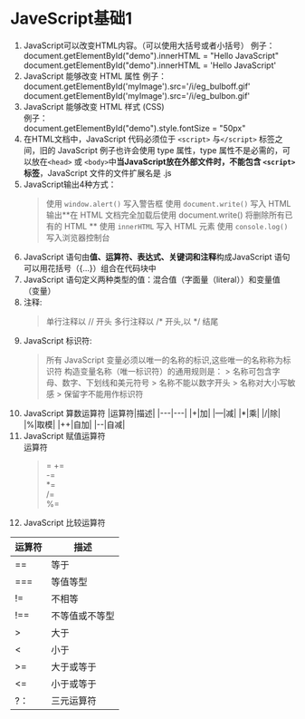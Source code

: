 # JaveScript基础1
1. JavaScript可以改变HTML内容。（可以使用大括号或者小括号）
    例子：  
    document.getElementById("demo").innerHTML = "Hello JavaScript"  
    document.getElementById("demo").innerHTML = 'Hello JavaScript'
2. JavaScript 能够改变 HTML 属性
    例子：  
    document.getElementById('myImage').src='/i/eg_bulboff.gif'  
    document.getElementById('myImage').src='/i/eg_bulbon.gif'  
3. JavaScript 能够改变 HTML 样式 (CSS)  
    例子：  
    document.getElementById("demo").style.fontSize = "50px"  
4. 在HTML文档中，JavaScript 代码必须位于 `<script>` 与`</script>` 标签之间，旧的 JavaScript 例子也许会使用 type 属性，type 属性不是必需的，可以放在`<head>` 或 `<body>`中**当JavaScript放在外部文件时，不能包含 `<script>` 标签**，JavaScript 文件的文件扩展名是 .js
5. JavaScript输出4种方式：
    > 使用 `window.alert()` 写入警告框
    > 使用 `document.write()` 写入 HTML 输出**在 HTML 文档完全加载后使用 document.write() 将删除所有已有的 HTML **
    > 使用 `innerHTML` 写入 HTML 元素
    > 使用 `console.log()` 写入浏览器控制台  
6. JavaScript 语句由**值、运算符、表达式、关键词和注释**构成JavaScript 语句可以用花括号（{...}）组合在代码块中  
7. JavaScript 语句定义两种类型的值：混合值（字面量（literal））和变量值（变量）  
8. 注释:
    > 单行注释以 // 开头
    > 多行注释以 /* 开头,以 */ 结尾
9. JavaScript 标识符:
    > 所有 JavaScript 变量必须以唯一的名称的标识,这些唯一的名称称为标识符
    > 构造变量名称（唯一标识符）的通用规则是：
        > 名称可包含字母、数字、下划线和美元符号
        > 名称不能以数字开头
        > 名称对大小写敏感
        > 保留字不能用作标识符
10. JavaScript 算数运算符
|运算符|描述|
|---|---|
|+|加|
|—|减|
|*|乘|
|/|除|
|%|取模|
|++|自加|
|--|自减|
11. JavaScript 赋值运算符    
    运算符	
    > =	
    > +=	
    > -=	
    > *=	
    > /=	
    > %=	
12. JavaScript 比较运算符

|运算符|描述|
|---|---|
|==|等于|
|===|等值等型|
|!=|不相等|
|!==|不等值或不等型|
|>|大于|
|<|小于|
|>=|大于或等于|
|<=|小于或等于|
|?：|三元运算符|
    
